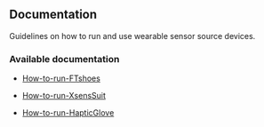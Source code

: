 ## Documentation

Guidelines on how to run and use wearable sensor source devices.

### Available documentation

- [How-to-run-FTshoes](How-to-run-FTshoes.md)

- [How-to-run-XsensSuit](How-to-run-XsensSuit.md)

- [How-to-run-HapticGlove](How-to-compile-and-run-HapticGlove.md)
